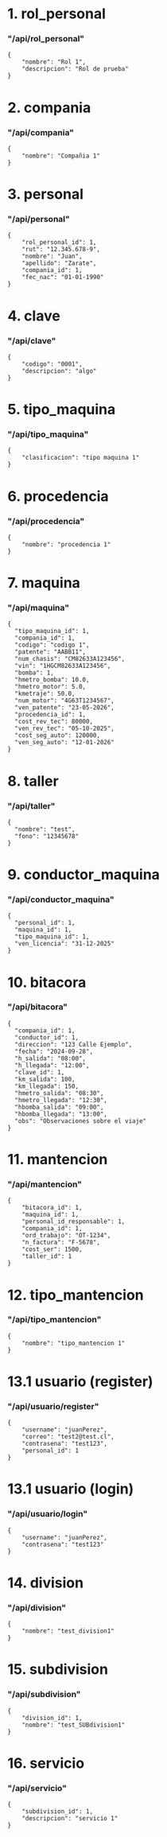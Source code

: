 # 1. rol_personal
### "/api/rol_personal"
```
{
    "nombre": "Rol 1",
    "descripcion": "Rol de prueba"
}
```

# 2. compania
### "/api/compania"
```
{
    "nombre": "Compañia 1"
}
```

# 3. personal
### "/api/personal"
```
{
    "rol_personal_id": 1,
    "rut": "12.345.678-9",
    "nombre": "Juan",
    "apellido": "Zarate",
    "compania_id": 1,
    "fec_nac": "01-01-1990"
}
```

# 4. clave
### "/api/clave"
```
{
    "codigo": "0001",
    "descripcion": "algo"
}
```

# 5. tipo_maquina
### "/api/tipo_maquina"
```
{
    "clasificacion": "tipo maquina 1"
}
```

# 6. procedencia
### "/api/procedencia"
```
{
    "nombre": "procedencia 1"
}
```

# 7. maquina
### "/api/maquina"
```
{
  "tipo_maquina_id": 1,
  "compania_id": 1,
  "codigo": "codigo 1",
  "patente": "AABB11",
  "num_chasis": "CM82633A123456",
  "vin": "1HGCM82633A123456",
  "bomba": 1,
  "hmetro_bomba": 10.0,
  "hmetro_motor": 5.0,
  "kmetraje": 50.0,
  "num_motor": "4G63T1234567",
  "ven_patente": "23-05-2026",
  "procedencia_id": 1,
  "cost_rev_tec": 80000,
  "ven_rev_tec": "05-10-2025",
  "cost_seg_auto": 120000,
  "ven_seg_auto": "12-01-2026"
}
```

# 8. taller
### "/api/taller"
```
{
  "nombre": "test",
  "fono": "12345678"
}
```

# 9. conductor_maquina
### "/api/conductor_maquina"
```
{
  "personal_id": 1,
  "maquina_id": 1,
  "tipo_maquina_id": 1,
  "ven_licencia": "31-12-2025"
}
```

# 10. bitacora
### "/api/bitacora"
```
{
  "compania_id": 1,
  "conductor_id": 1,
  "direccion": "123 Calle Ejemplo",
  "fecha": "2024-09-28",
  "h_salida": "08:00",
  "h_llegada": "12:00",
  "clave_id": 1,
  "km_salida": 100,
  "km_llegada": 150,
  "hmetro_salida": "08:30",
  "hmetro_llegada": "12:30",
  "hbomba_salida": "09:00",
  "hbomba_llegada": "13:00",
  "obs": "Observaciones sobre el viaje"
}
```

# 11. mantencion
### "/api/mantencion"
```
{
    "bitacora_id": 1,
    "maquina_id": 1,
    "personal_id_responsable": 1,
    "compania_id": 1,
    "ord_trabajo": "OT-1234",
    "n_factura": "F-5678",
    "cost_ser": 1500,
    "taller_id": 1
}
```

# 12. tipo_mantencion
### "/api/tipo_mantencion"
```
{
    "nombre": "tipo_mantencion 1"
}
```

# 13.1 usuario (register)
### "/api/usuario/register"
```
{
    "username": "juanPerez",
    "correo": "test2@test.cl",
    "contrasena": "test123",
    "personal_id": 1
}
```

# 13.1 usuario (login)
### "/api/usuario/login"
```
{
    "username": "juanPerez",
    "contrasena": "test123"
}
```

# 14. division
### "/api/division"
```
{
    "nombre": "test_division1"
}
```

# 15. subdivision
### "/api/subdivision"
```
{
    "division_id": 1,
    "nombre": "test_SUBdivision1"
}
```

# 16. servicio
### "/api/servicio"
```
{
    "subdivision_id": 1,
    "descripcion": "servicio 1"
}
```
